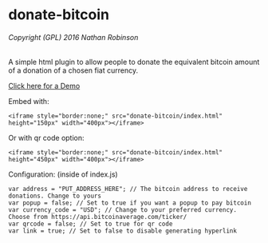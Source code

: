 # donate-bitcoin
###### Copyright (GPL) 2016  Nathan Robinson
A simple html plugin to allow people to donate the equivalent bitcoin amount of a donation of a chosen fiat currency.

[Click here for a Demo](http://nrobinson2000.github.io/donate-bitcoin/)

Embed with:
```
<iframe style="border:none;" src="donate-bitcoin/index.html" height="150px" width="400px"></iframe>
```
Or with qr code option:
```
<iframe style="border:none;" src="donate-bitcoin/index.html" height="450px" width="400px"></iframe>
```

Configuration: (inside of index.js)
```
var address = "PUT_ADDRESS_HERE"; // The bitcoin address to receive donations. Change to yours
var popup = false; // Set to true if you want a popup to pay bitcoin
var currency_code = "USD"; // Change to your preferred currency. Choose from https://api.bitcoinaverage.com/ticker/
var qrcode = false; // Set to true for qr code
var link = true; // Set to false to disable generating hyperlink
```
